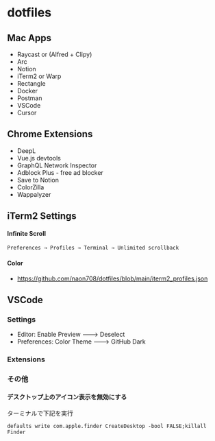 # dotfiles


## Mac Apps
- Raycast or (Alfred + Clipy)
- Arc
- Notion
- iTerm2 or Warp
- Rectangle
- Docker
- Postman
- VSCode
- Cursor

## Chrome Extensions
- DeepL
- Vue.js devtools
- GraphQL Network Inspector
- Adblock Plus - free ad blocker
- Save to Notion
- ColorZilla
- Wappalyzer


## iTerm2 Settings

#### Infinite Scroll
```
Preferences → Profiles → Terminal → Unlimited scrollback
```

#### Color
- https://github.com/naon708/dotfiles/blob/main/iterm2_profiles.json

## VSCode
### Settings
- Editor: Enable Preview ---> Deselect
- Preferences: Color Theme ---> GitHub Dark

### Extensions

### その他
#### デスクトップ上のアイコン表示を無効にする
ターミナルで下記を実行
```shell
defaults write com.apple.finder CreateDesktop -bool FALSE;killall Finder
```
